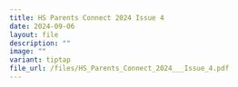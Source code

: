 ```yaml
---
title: HS Parents Connect 2024 Issue 4
date: 2024-09-06
layout: file
description: ""
image: ""
variant: tiptap
file_url: /files/HS_Parents_Connect_2024___Issue_4.pdf
---
```

